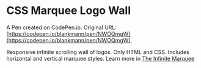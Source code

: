 # CSS Marquee Logo Wall

A Pen created on CodePen.io. Original URL: [https://codepen.io/blankmann/pen/NWOQmgW](https://codepen.io/blankmann/pen/NWOQmgW).

Responsive infinite scrolling wall of logos. Only HTML and CSS. Includes horizontal and vertical marquee styles. Learn more in <a href="https://ryanmulligan.dev/blog/css-marquee/">The Infinite Marquee</a>